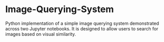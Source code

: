 # Image-Querying-System
Python implementation of a simple image querying system demonstrated across two Jupyter notebooks. It is designed to allow users to search for images based on visual similarity.
